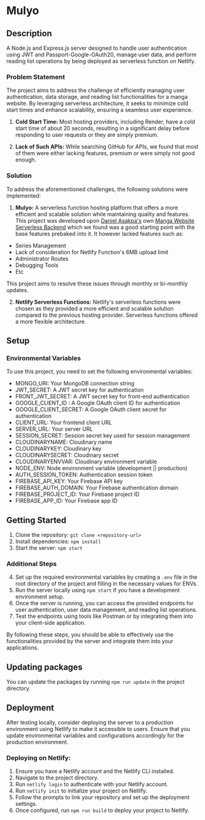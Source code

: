 # Mulyo

## Description

A Node.js and Express.js server designed to handle user authentication using JWT and Passport-Google-OAuth20, manage user data, and perform reading list operations by being deployed as serverless function on Netlify.

### Problem Statement

The project aims to address the challenge of efficiently managing user authentication, data storage, and reading list functionalities for a manga website. By leveraging serverless architecture, it seeks to minimize cold start times and enhance scalability, ensuring a seamless user experience.

1. **Cold Start Time:** Most hosting providers, including Render, have a cold start time of about 20 seconds, resulting in a significant delay before responding to user requests or they are simply premium.

2. **Lack of Such APIs:** While searching GitHub for APIs, we found that most of them were either lacking features, premium or were simply not good enough.

### Solution

To address the aforementioned challenges, the following solutions were implemented:

1. **Mulyo:** A serverless function hosting platform that offers a more efficient and scalable solution while maintaining quality and features. This project was developed upon [Daniel Asakpa's](https://github.com/danielasakpa) own [Manga Website Serverless Backend](https://github.com/danielasakpa/Netlify-Serverless-Manga-Server) which we found was a good starting point with the base features prebaked into it.
It however lacked features such as:
- Series Management
- Lack of consideration for Netlify Function's 6MB upload limit
- Administrator Routes
- Debugging Tools
- Etc

This project aims to resolve these issues through monthly or bi-monthly updates.

2. **Netlify Serverless Functions:** Netlify's serverless functions were chosen as they provided a more efficient and scalable solution compared to the previous hosting provider. Serverless functions offered a more flexible architecture.

## Setup

### Environmental Variables

To use this project, you need to set the following environmental variables:

- MONGO_URI: Your MongoDB connection string
- JWT_SECRET: A JWT secret key for authentication
- FRONT_JWT_SECRET: A JWT secret key for front-end authentication
- GOOGLE_CLIENT_ID : A Google OAuth client ID for authentication
- GOOGLE_CLIENT_SECRET: A Google OAuth client secret for authentication
- CLIENT_URL: Your frontend client URL
- SERVER_URL: Your server URL
- SESSION_SECRET: Session secret key used for session management
- CLOUDINARYNAME: Cloudinary name
- CLOUDINARYKEY: Cloudinary key
- CLOUDINARYSECRET: Cloudinary secret
- CLOUDINARYENVVAR: Cloudinary environment variable
- NODE_ENV: Node environment variable (development || production)
- AUTH_SESSION_TOKEN: Authentication session token
- FIREBASE_API_KEY: Your Firebase API key
- FIREBASE_AUTH_DOMAIN: Your Firebase authentication domain
- FIREBASE_PROJECT_ID: Your Firebase project ID
- FIREBASE_APP_ID: Your Firebase app ID

## Getting Started

1. Clone the repository: `git clone <repository-url>`
2. Install dependencies: `npm install`
3. Start the server: `npm start`

### Additional Steps

4. Set up the required environmental variables by creating a `.env` file in the root directory of the project and filling in the necessary values for ENVs.
5. Run the server locally using `npm start` if you have a development environment setup.
6. Once the server is running, you can access the provided endpoints for user authentication, user data management, and reading list operations.
7. Test the endpoints using tools like Postman or by integrating them into your client-side application.

By following these steps, you should be able to effectively use the functionalities provided by the server and integrate them into your applications.

## Updating packages
You can update the packages by running `npm run update` in the project directory.

## Deployment

After testing locally, consider deploying the server to a production environment using Netlify to make it accessible to users. Ensure that you update environmental variables and configurations accordingly for the production environment.
 
### Deploying on Netlify:

1. Ensure you have a Netlify account and the Netlify CLI installed.
2. Navigate to the project directory.
3. Run `netlify login` to authenticate with your Netlify account.
4. Run `netlify init` to initialize your project on Netlify.
5. Follow the prompts to link your repository and set up the deployment settings.
6. Once configured, run `npm run build` to deploy your project to Netlify.
